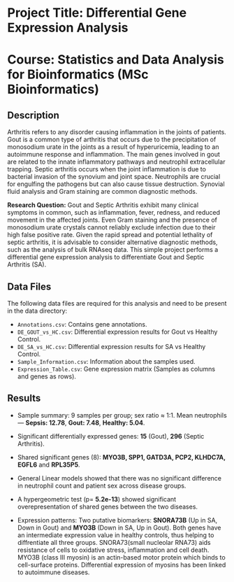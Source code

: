 # Project Title: Differential Gene Expression Analysis
# Course: Statistics and Data Analysis for Bioinformatics (MSc Bioinformatics)

## Description
Arthritis refers to any disorder causing inflammation in the joints of patients. Gout is a common type of arthritis that occurs due to the precipitation of monosodium urate in the joints as a result of hyperuricemia, leading to an autoimmune response and inflammation. The main genes involved in gout are related to the innate inflammatory pathways and neutrophil extracellular trapping. 
Septic arthritis occurs when the joint inflammation is due to bacterial invasion of the synovium and joint space. Neutrophils are  crucial for engulfing the pathogens but can also cause tissue destruction. Synovial fluid analysis and Gram staining are common diagnostic methods.

**Research Question:** Gout and Septic Arthritis exhibit many clinical symptoms in common, such as inflammation, fever, redness, and reduced movement in the affected joints. Even Gram staining and the presence of monosodium urate crystals cannot reliably exclude infection due to their high false positive rate. Given the rapid spread and potential lethality of septic arthritis, it is advisable to consider alternative diagnostic methods, such as the analysis of bulk RNAseq data. This simple project performs a differential gene expression analysis to differentiate Gout and Septic Arthritis (SA).

## Data Files
The following data files are required for this analysis and need to be present in the data directory:
- `Annotations.csv`: Contains gene annotations.
- `DE_GOUT_vs_HC.csv`: Differential expression results for Gout vs Healthy Control.
- `DE_SA_vs_HC.csv`: Differential expression results for SA vs Healthy Control.
- `Sample_Information.csv`: Information about the samples used.
- `Expression_Table.csv`: Gene expression matrix (Samples as columns and genes as rows).

## Results

- Sample summary: 9 samples per group; sex ratio ≈ 1:1. Mean neutrophils — **Sepsis: 12.78**, **Gout: 7.48**, **Healthy: 5.04**.

- Significant differentially expressed genes: **15** (Gout), **296** (Septic Arthritis).  
- Shared significant genes (8): **MYO3B, SPP1, GATD3A, PCP2, KLHDC7A, EGFL6** and **RPL35P5**.  
  
- General Linear models showed that there was no significant difference in neutrophil count and patient sex across disease groups.  
- A hypergeometric test (p= **5.2e-13**) showed significant overepresentation of shared genes between the two diseases.  
 
- Expression patterns: Two putative biomarkers: **SNORA73B** (Up in SA, Down in Gout) and **MYO3B** (Down in SA, Up in Gout). Both genes have an intermediate expression value in healthy controls, thus helping to diffrentiate all three groups. SNORA73(small nucleolar RNA73) aids resistance of cells to oxidative stress, inflammation and cell death. MYO3B (class III myosin) is an actin-based motor protein which binds to cell-surface proteins. Differential expression of myosins has been linked to autoimmune diseases.
